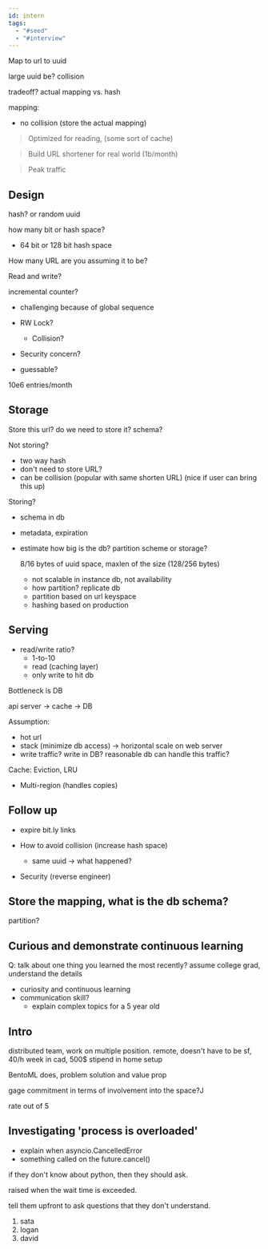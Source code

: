 ```yaml
---
id: intern
tags:
  - "#seed"
  - "#interview"
---
```


Map to url to uuid

large uuid be? collision

tradeoff? actual mapping vs. hash

mapping:

- no collision (store the actual mapping)

> Optimized for reading, (some sort of cache)

> Build URL shortener for real world (1b/month)

> Peak traffic

## Design

hash? or random uuid

how many bit or hash space?

- 64 bit or 128 bit hash space

How many URL are you assuming it to be?

Read and write?

incremental counter?

- challenging because of global sequence
- RW Lock?

  - Collision?

- Security concern?
- guessable?

10e6 entries/month

## Storage

Store this url? do we need to store it? schema?

Not storing?

- two way hash
- don't need to store URL?
- can be collision (popular with same shorten URL) (nice if user can bring this
  up)

Storing?

- schema in db
- metadata, expiration
- estimate how big is the db? partition scheme or storage?

  8/16 bytes of uuid space, maxlen of the size (128/256 bytes)

  - not scalable in instance db, not availability
  - how partition? replicate db
  - partition based on url keyspace
  - hashing based on production

## Serving

- read/write ratio?
  - 1-to-10
  - read (caching layer)
  - only write to hit db

Bottleneck is DB

api server -> cache -> DB

Assumption:

- hot url
- stack (minimize db access) -> horizontal scale on web server
- write traffic? write in DB? reasonable db can handle this traffic?

Cache: Eviction, LRU

- Multi-region (handles copies)

## Follow up

- expire bit.ly links
- How to avoid collision (increase hash space)

  - same uuid -> what happened?

- Security (reverse engineer)

## Store the mapping, what is the db schema?

partition?

## Curious and demonstrate continuous learning

Q: talk about one thing you learned the most recently? assume college grad,
understand the details

- curiosity and continuous learning
- communication skill?
  - explain complex topics for a 5 year old

## Intro

distributed team, work on multiple position. remote, doesn't have to be sf, 40/h
week in cad, 500$ stipend in home setup

BentoML does, problem solution and value prop

gage commitment in terms of involvement into the space?J

rate out of 5

## Investigating 'process is overloaded'

- explain when asyncio.CancelledError
- something called on the future.cancel()

if they don't know about python, then they should ask.

raised when the wait time is exceeded.

tell them upfront to ask questions that they don't understand.

1. sata
2. logan
3. david
